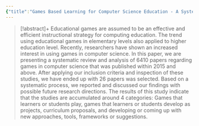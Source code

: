 ```yaml
---
{"title":"Games Based Learning for Computer Science Education - A Systematic Literature Review","authors":["[[Noor Azli Mohamed Masrop]]","[[Siti Hafawati Ishak]]"],"date":"2019-12-26","processed":false,"tags":["computer-science","game-based-learning"],"dg-publish":true,"created":"2024-08-30","modified":"2024-09-13","permalink":"/20-literature-notes/mohamedmasrop2019/","dgPassFrontmatter":true,"updated":"2024-09-13"}
---
```



> [!abstract]+
> Educational games are assumed to be an effective and efficient instructional strategy for computing education. The trend using educational games in elementary levels also applied to higher education level. Recently, researchers have shown an increased interest in using games in computer science. In this paper, we are presenting a systematic review and analysis of 6410 papers regarding games in computer science that was published within 2015 and above. After applying our inclusion criteria and inspection of these studies, we have ended up with 26 papers was selected. Based on a systematic process, we reported and discussed our findings with possible future research directions. The results of this study indicate that the studies are accumulated around 4 categories: Games that learners or students play, games that learners or students develop as projects, curriculum proposals, and developing or coming up with new approaches, tools, frameworks or suggestions.
